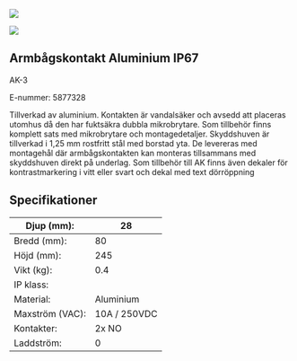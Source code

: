 ![](_page_0_Picture_0.jpeg)

![](_page_0_Picture_1.jpeg)

## **Armbågskontakt Aluminium IP67**

AK-3

E-nummer: 5877328

Tillverkad av aluminium. Kontakten är vandalsäker och avsedd att placeras utomhus då den har fuktsäkra dubbla mikrobrytare. Som tillbehör finns komplett sats med mikrobrytare och montagedetaljer. Skyddshuven är tillverkad i 1,25 mm rostfritt stål med borstad yta. De levereras med montagehål där armbågskontakten kan monteras tillsammans med skyddshuven direkt på underlag. Som tillbehör till AK finns även dekaler för kontrastmarkering i vitt eller svart och dekal med text dörröppning

## **Specifikationer**

| Djup (mm):      | 28           |
|-----------------|--------------|
| Bredd (mm):     | 80           |
| Höjd (mm):      | 245          |
| Vikt (kg):      | 0.4          |
| IP klass:       |              |
| Material:       | Aluminium    |
| Maxström (VAC): | 10A / 250VDC |
| Kontakter:      | 2x NO        |
| Laddström:      | 0            |